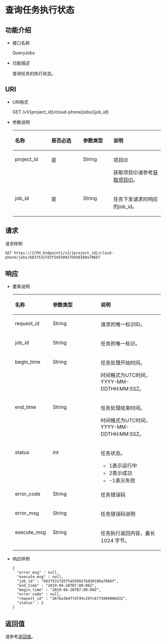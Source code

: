 # 查询任务执行状态<a name="ZH-CN_TOPIC_0167629861"></a>

## 功能介绍<a name="section540161124015"></a>

-   接口名称

    QueryJobs

-   功能描述

    查询任务的执行状态。


## URI<a name="section1941041112403"></a>

-   URI格式

    GET /v1/\{project\_id\}/cloud-phone/jobs/\{job\_id\}

-   参数说明

    <a name="table144159110401"></a>
    <table><thead align="left"><tr id="row06165118405"><th class="cellrowborder" valign="top" width="24.490000000000002%" id="mcps1.1.5.1.1"><p id="p1761651119403"><a name="p1761651119403"></a><a name="p1761651119403"></a>名称</p>
    </th>
    <th class="cellrowborder" valign="top" width="21.43%" id="mcps1.1.5.1.2"><p id="p1961621115406"><a name="p1961621115406"></a><a name="p1961621115406"></a>是否必选</p>
    </th>
    <th class="cellrowborder" valign="top" width="20.41%" id="mcps1.1.5.1.3"><p id="p161651112408"><a name="p161651112408"></a><a name="p161651112408"></a>参数类型</p>
    </th>
    <th class="cellrowborder" valign="top" width="33.67%" id="mcps1.1.5.1.4"><p id="p166171111114015"><a name="p166171111114015"></a><a name="p166171111114015"></a>说明</p>
    </th>
    </tr>
    </thead>
    <tbody><tr id="row1961721111402"><td class="cellrowborder" valign="top" width="24.490000000000002%" headers="mcps1.1.5.1.1 "><p id="p561751117407"><a name="p561751117407"></a><a name="p561751117407"></a>project_id</p>
    </td>
    <td class="cellrowborder" valign="top" width="21.43%" headers="mcps1.1.5.1.2 "><p id="p116171011144013"><a name="p116171011144013"></a><a name="p116171011144013"></a>是</p>
    </td>
    <td class="cellrowborder" valign="top" width="20.41%" headers="mcps1.1.5.1.3 "><p id="p7633781"><a name="p7633781"></a><a name="p7633781"></a>String</p>
    </td>
    <td class="cellrowborder" valign="top" width="33.67%" headers="mcps1.1.5.1.4 "><p id="p18834193641812"><a name="p18834193641812"></a><a name="p18834193641812"></a>项目ID</p>
    <p id="p98341736131817"><a name="p98341736131817"></a><a name="p98341736131817"></a>获取项目ID请参考<a href="获取项目ID.md">获取项目ID</a>。</p>
    </td>
    </tr>
    <tr id="row061711115408"><td class="cellrowborder" valign="top" width="24.490000000000002%" headers="mcps1.1.5.1.1 "><p id="p1861717110404"><a name="p1861717110404"></a><a name="p1861717110404"></a>job_id</p>
    </td>
    <td class="cellrowborder" valign="top" width="21.43%" headers="mcps1.1.5.1.2 "><p id="p18617611114014"><a name="p18617611114014"></a><a name="p18617611114014"></a>是</p>
    </td>
    <td class="cellrowborder" valign="top" width="20.41%" headers="mcps1.1.5.1.3 "><p id="p46171311114013"><a name="p46171311114013"></a><a name="p46171311114013"></a>String</p>
    </td>
    <td class="cellrowborder" valign="top" width="33.67%" headers="mcps1.1.5.1.4 "><p id="p861701111407"><a name="p861701111407"></a><a name="p861701111407"></a>任务下发请求时响应的job_id。</p>
    </td>
    </tr>
    </tbody>
    </table>


## 请求<a name="section19435121114011"></a>

请求样例

```
GET https://{CPH_Endpoint}/v1/{project_id}/cloud-phone/jobs/6837531fd3f54550927b930180a706bf
```

## 响应<a name="section15439141110407"></a>

-   要素说明

    <a name="table104451112409"></a>
    <table><thead align="left"><tr id="row156172112403"><th class="cellrowborder" valign="top" width="25.509999999999998%" id="mcps1.1.4.1.1"><p id="p136173116404"><a name="p136173116404"></a><a name="p136173116404"></a>名称</p>
    </th>
    <th class="cellrowborder" valign="top" width="32.28%" id="mcps1.1.4.1.2"><p id="p1961731184018"><a name="p1961731184018"></a><a name="p1961731184018"></a>参数类型</p>
    </th>
    <th class="cellrowborder" valign="top" width="42.21%" id="mcps1.1.4.1.3"><p id="p961751144012"><a name="p961751144012"></a><a name="p961751144012"></a>说明</p>
    </th>
    </tr>
    </thead>
    <tbody><tr id="row1161751114407"><td class="cellrowborder" valign="top" width="25.509999999999998%" headers="mcps1.1.4.1.1 "><p id="p19618611174015"><a name="p19618611174015"></a><a name="p19618611174015"></a>request_id</p>
    </td>
    <td class="cellrowborder" valign="top" width="32.28%" headers="mcps1.1.4.1.2 "><p id="p12618141174011"><a name="p12618141174011"></a><a name="p12618141174011"></a>String</p>
    </td>
    <td class="cellrowborder" valign="top" width="42.21%" headers="mcps1.1.4.1.3 "><p id="p361831117403"><a name="p361831117403"></a><a name="p361831117403"></a>请求的唯一标识ID。</p>
    </td>
    </tr>
    <tr id="row1661811119403"><td class="cellrowborder" valign="top" width="25.509999999999998%" headers="mcps1.1.4.1.1 "><p id="p6618111204011"><a name="p6618111204011"></a><a name="p6618111204011"></a>job_id</p>
    </td>
    <td class="cellrowborder" valign="top" width="32.28%" headers="mcps1.1.4.1.2 "><p id="p061861114404"><a name="p061861114404"></a><a name="p061861114404"></a>String</p>
    </td>
    <td class="cellrowborder" valign="top" width="42.21%" headers="mcps1.1.4.1.3 "><p id="p7618911114017"><a name="p7618911114017"></a><a name="p7618911114017"></a>任务的唯一标识。</p>
    </td>
    </tr>
    <tr id="row1861821174018"><td class="cellrowborder" valign="top" width="25.509999999999998%" headers="mcps1.1.4.1.1 "><p id="p86181611174019"><a name="p86181611174019"></a><a name="p86181611174019"></a>begin_time</p>
    </td>
    <td class="cellrowborder" valign="top" width="32.28%" headers="mcps1.1.4.1.2 "><p id="p3618511184011"><a name="p3618511184011"></a><a name="p3618511184011"></a>String</p>
    </td>
    <td class="cellrowborder" valign="top" width="42.21%" headers="mcps1.1.4.1.3 "><p id="p061811113408"><a name="p061811113408"></a><a name="p061811113408"></a>任务处理开始时间。</p>
    <p id="p8618141118404"><a name="p8618141118404"></a><a name="p8618141118404"></a>时间格式为UTC时间，YYYY-MM-DDTHH:MM:SSZ。</p>
    </td>
    </tr>
    <tr id="row0618201117405"><td class="cellrowborder" valign="top" width="25.509999999999998%" headers="mcps1.1.4.1.1 "><p id="p156181511114017"><a name="p156181511114017"></a><a name="p156181511114017"></a>end_time</p>
    </td>
    <td class="cellrowborder" valign="top" width="32.28%" headers="mcps1.1.4.1.2 "><p id="p18618171115409"><a name="p18618171115409"></a><a name="p18618171115409"></a>String</p>
    </td>
    <td class="cellrowborder" valign="top" width="42.21%" headers="mcps1.1.4.1.3 "><p id="p12618131194013"><a name="p12618131194013"></a><a name="p12618131194013"></a>任务处理结束时间。</p>
    <p id="p1561891115403"><a name="p1561891115403"></a><a name="p1561891115403"></a>时间格式为UTC时间，YYYY-MM-DDTHH:MM:SSZ。</p>
    </td>
    </tr>
    <tr id="row1361817114405"><td class="cellrowborder" valign="top" width="25.509999999999998%" headers="mcps1.1.4.1.1 "><p id="p0618151116402"><a name="p0618151116402"></a><a name="p0618151116402"></a>status</p>
    </td>
    <td class="cellrowborder" valign="top" width="32.28%" headers="mcps1.1.4.1.2 "><p id="p126180114405"><a name="p126180114405"></a><a name="p126180114405"></a>int</p>
    </td>
    <td class="cellrowborder" valign="top" width="42.21%" headers="mcps1.1.4.1.3 "><p id="p8618151174016"><a name="p8618151174016"></a><a name="p8618151174016"></a>任务状态。</p>
    <a name="ul20618311184017"></a><a name="ul20618311184017"></a><ul id="ul20618311184017"><li>1表示运行中</li><li>2表示成功</li><li>-1表示失败</li></ul>
    </td>
    </tr>
    <tr id="row161881115403"><td class="cellrowborder" valign="top" width="25.509999999999998%" headers="mcps1.1.4.1.1 "><p id="p20619811104014"><a name="p20619811104014"></a><a name="p20619811104014"></a>error_code</p>
    </td>
    <td class="cellrowborder" valign="top" width="32.28%" headers="mcps1.1.4.1.2 "><p id="p7619711134019"><a name="p7619711134019"></a><a name="p7619711134019"></a>String</p>
    </td>
    <td class="cellrowborder" valign="top" width="42.21%" headers="mcps1.1.4.1.3 "><p id="p661981113402"><a name="p661981113402"></a><a name="p661981113402"></a>任务错误码</p>
    </td>
    </tr>
    <tr id="row116191111184010"><td class="cellrowborder" valign="top" width="25.509999999999998%" headers="mcps1.1.4.1.1 "><p id="p261991114010"><a name="p261991114010"></a><a name="p261991114010"></a>error_msg</p>
    </td>
    <td class="cellrowborder" valign="top" width="32.28%" headers="mcps1.1.4.1.2 "><p id="p261921115405"><a name="p261921115405"></a><a name="p261921115405"></a>String</p>
    </td>
    <td class="cellrowborder" valign="top" width="42.21%" headers="mcps1.1.4.1.3 "><p id="p5619111144011"><a name="p5619111144011"></a><a name="p5619111144011"></a>任务错误码说明</p>
    </td>
    </tr>
    <tr id="row1961951119409"><td class="cellrowborder" valign="top" width="25.509999999999998%" headers="mcps1.1.4.1.1 "><p id="p1161917111407"><a name="p1161917111407"></a><a name="p1161917111407"></a>execute_msg</p>
    </td>
    <td class="cellrowborder" valign="top" width="32.28%" headers="mcps1.1.4.1.2 "><p id="p18619131114409"><a name="p18619131114409"></a><a name="p18619131114409"></a>String</p>
    </td>
    <td class="cellrowborder" valign="top" width="42.21%" headers="mcps1.1.4.1.3 "><p id="p7619211124012"><a name="p7619211124012"></a><a name="p7619211124012"></a>任务执行返回内容，最长1024 字节。</p>
    </td>
    </tr>
    </tbody>
    </table>


-   响应样例

    ```
    {
      "error_msg" : null,
      "execute_msg" : null,
      "job_id" : "6837531fd3f54550927b930180a706bf",
      "end_time" : "2019-04-26T07:00:06Z",
      "begin_time" : "2019-04-26T07:00:00Z",
      "error_code" : null,
      "request_id" : "2676a3b4f7df49c297c6775989806d32",
      "status" : 2
    }
    ```


## 返回值<a name="section748510115406"></a>

请参考[返回值](返回值.md)。

